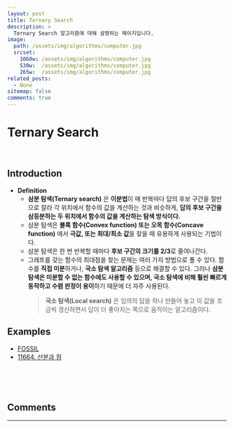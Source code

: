 ```yaml
---
layout: post
title: Ternary Search
description: >
  Ternary Search 알고리즘에 대해 설명하는 페이지입니다.
image: 
  path: /assets/img/algorithms/computer.jpg
  srcset:
    1060w: /assets/img/algorithms/computer.jpg
    530w:  /assets/img/algorithms/computer.jpg
    265w:  /assets/img/algorithms/computer.jpg
related_posts:
  - None
sitemap: false
comments: true
---
```


# Ternary Search

<br>

## Introduction
- **Definition**
  - **삼분 탐색(Ternary search)** 은 **이분법**이 매 반복마다 답의 후보 구간을 절반으로 잘라 각 위치에서 함수의 값을 계산하는 것과 비슷하게, **답의 후보 구간을 삼등분하는 두 위치에서 함수의 값을 계산하는 탐색 방식이다.**
  - 삼분 탐색은 **볼록 함수(Convex function) 또는 오목 함수(Concave function)** 에서 **극값, 또는 최대/최소 값**을 찾을 때 유용하게 사용되는 기법이다.
  - 삼분 탐색은 한 번 반복할 때마다 **후보 구간의 크기를 2/3**로 줄여나간다.
  - 그래프를 갖는 함수의 최대점을 찾는 문제는 여러 가지 방법으로 풀 수 있다. 함수를 **직접 미분**하거나, **국소 탐색 알고리즘** 등으로 해결할 수 있다. 그러나 **삼분 탐색은 미분할 수 없는 함수에도 사용할 수 있으며, 국소 탐색에 비해 훨씬 빠르게 동작하고 수렴 판정이 용이**하기 때문에 더 자주 사용된다.
    > **국소 탐색(Local search)** 은 임의의 답을 하나 만들어 놓고 이 값을 조금씩 갱신하면서 답이 더 좋아지는 쪽으로 움직이는 알고리즘이다.

## Examples
- <a href="https://github.com/HyunJinNo/Algorithm/blob/main/Ternary%20search/FOSSIL.java" target="_blank">FOSSIL</a>
- <a href="https://github.com/HyunJinNo/Algorithm/tree/main/%EB%B0%B1%EC%A4%80/Gold/11664.%E2%80%85%EC%84%A0%EB%B6%84%EA%B3%BC%E2%80%85%EC%A0%90" target="_blank">11664. 선분과 점</a>

<br />
<br />
<br />

## Comments
<hr />
<script
  src="https://utteranc.es/client.js"
  repo="HyunJinNo/HyunJinNo.github.io"
  issue-term="pathname"
  theme="github-light"
  crossorigin="anonymous"
  async
></script>